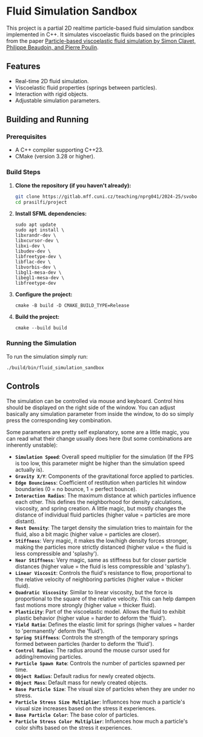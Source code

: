 # Fluid Simulation Sandbox

This project is a partial 2D realtime particle-based fluid simulation sandbox implemented in C++. It simulates viscoelastic fluids based on the principles from the paper [Particle-based viscoelastic fluid simulation by Simon Clavet, Philippe Beaudoin, and Pierre Poulin](https://dl.acm.org/doi/10.1145/1073368.1073400).

## Features

*   Real-time 2D fluid simulation.
*   Viscoelastic fluid properties (springs between particles).
*   Interaction with rigid objects.
*   Adjustable simulation parameters.

## Building and Running

### Prerequisites

*   A C++ compiler supporting C++23.
*   CMake (version 3.28 or higher).

### Build Steps

1.  **Clone the repository (if you haven't already):**
    ```bash
    git clone https://gitlab.mff.cuni.cz/teaching/nprg041/2024-25/svoboda-cze-1220/prasilfi.git
    cd prasilfi/project
    ```

2.  **Install SFML dependencies:**
    ```
    sudo apt update
    sudo apt install \
    libxrandr-dev \
    libxcursor-dev \
    libxi-dev \
    libudev-dev \
    libfreetype-dev \
    libflac-dev \
    libvorbis-dev \
    libgl1-mesa-dev \
    libegl1-mesa-dev \
    libfreetype-dev
    ```

2.  **Configure the project:**
    ```
    cmake -B build -D CMAKE_BUILD_TYPE=Release
    ```

3.  **Build the project:**
    ```
    cmake --build build
    ```

### Running the Simulation
To run the simulation simply run:

```
./build/bin/fluid_simulation_sandbox
```

## Controls

The simulation can be controlled via mouse and keyboard. Control hins should be displayed on the right side of the window. You can adjust basically any simulation parameter from inside the window, to do so simply press the corresponding key combination.

Some parameters are pretty self explanatory, some are a little magic, you can read what their change usually does here (but some combinations are inherently unstable):

*   **`Simulation Speed`**: Overall speed multiplier for the simulation (If the FPS is too low, this parameter might be higher than the simulation speed actually is).
*   **`Gravity X/Y`**: Components of the gravitational force applied to particles.
*   **`Edge Bounciness`**: Coefficient of restitution when particles hit window boundaries (0 = no bounce, 1 = perfect bounce).
*   **`Interaction Radius`**: The maximum distance at which particles influence each other. This defines the neighborhood for density calculations, viscosity, and spring creation. A little magic, but mostly changes the distance of individual fluid particles (higher value = particles are more distant).
*   **`Rest Density`**: The target density the simulation tries to maintain for the fluid, also a bit magic (higher value = particles are closer).
*   **`Stiffness`**: Very magic, it makes the low/high density forces stronger, making the particles more strictly distanced (higher value = the fluid is less compressible and 'splashy').
*   **`Near Stiffness`**: Very magic, same as stiffness but for closer particle distances (higher value = the fluid is less compressible and 'splashy').
*   **`Linear Viscosit`**: Controls the fluid's resistance to flow, proportional to the relative velocity of neighboring particles (higher value = thicker fluid).
*   **`Quadratic Viscosity`**: Similar to linear viscosity, but the force is proportional to the square of the relative velocity. This can help dampen fast motions more strongly (higher value = thicker fluid).
*   **`Plasticity`**: Part of the viscoelastic model. Allows the fluid to exhibit plastic behavior (higher value = harder to deform the 'fluid').
*   **`Yield Ratio`**: Defines the elastic limit for springs (higher values = harder to 'permanently' deform the 'fluid').
*   **`Spring Stiffness`**: Controls the strength of the temporary springs formed between particles (harder to deform the 'fluid').
*   **`Control Radius`**: The radius around the mouse cursor used for adding/removing particles.
*   **`Particle Spawn Rate`**: Controls the number of particles spawned per time.
*   **`Object Radius`**: Default radius for newly created objects.
*   **`Object Mass`**: Default mass for newly created objects.
*   **`Base Particle Size`**: The visual size of particles when they are under no stress.
*   **`Particle Stress Size Multiplier`**: Influences how much a particle's visual size increases based on the stress it experiences.
*   **`Base Particle Color`**: The base color of particles.
*   **`Particle Stress Color Multiplier`**: Influences how much a particle's color shifts based on the stress it experiences.
